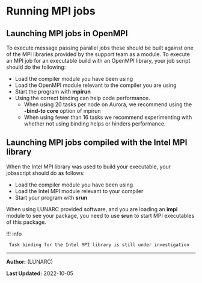 # Running MPI jobs

## Launching MPI jobs in OpenMPI

To execute message passing parallel jobs these should be built against one of the MPI libraries provided by the support team as a module. To execute an MPI job for an executable build with an OpenMPI library, your job script should do the following:

 * Load the compiler module you have been using
 * Load the OpenMPI module relevant to the compiler you are using
 * Start the program with **mpirun**
 * Using the correct binding can help code performance. 
     *   When using 20 tasks per node on Aurora, we recommend using the **-bind-to core** option of mpirun 
     *   When using fewer than 16 tasks we recommend experimenting with whether not using binding helps or hinders performance.

## Launching MPI jobs compiled with the Intel MPI library

When the Intel MPI library was used to build your executable, your jobsscript should do as follows:

 * Load the compiler module you have been using
 * Load the Intel MPI module relevant to your compiler
 * Start your program with **srun**

When using LUNARC provided software, and you are loading an
**impi** module to see your package, you need to use **srun** to start MPI
executables of this package.

!!! info
     
     Task binding for the Intel MPI library is still under investigation

---

**Author:**
(LUNARC)

**Last Updated:**
2022-10-05